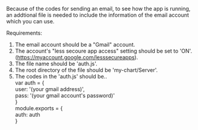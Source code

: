 Because of the codes for sending an email, to see how the app is running,
an addtional file is needed to include the information of the email account which you can use.


Requirements:

1) The email account should be a "Gmail" account.
2) The account's "less secoure app access" setting should be set to 'ON'.(https://myaccount.google.com/lesssecureapps).
3) The file name should be 'auth.js'.
4) The root directory of the file should be 'my-chart/Server'.
5) The codes in the 'auth.js' should be..<br/>
      var auth = {<br/>
        user: '(your gmail address)',<br/>
        pass: '(your gmail account's password)'<br/>
      }<br/>
            module.exports = {<br/>
                  auth: auth<br/>
            }

